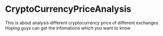 # CryptoCurrencyPriceAnalysis
This is about analysis different cryptocurrency price of different exchanges
Hoping guys can get the infomations which you want to know

